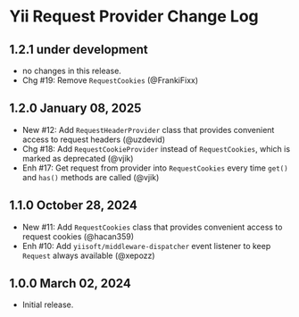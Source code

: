 # Yii Request Provider Change Log

## 1.2.1 under development

- no changes in this release.
- Chg #19: Remove `RequestCookies` (@FrankiFixx)

## 1.2.0 January 08, 2025

- New #12: Add `RequestHeaderProvider` class that provides convenient access to request headers (@uzdevid)
- Chg #18: Add `RequestCookieProvider` instead of `RequestCookies`, which is marked as deprecated (@vjik)
- Enh #17: Get request from provider into `RequestCookies` every time `get()` and `has()` methods are called (@vjik)

## 1.1.0 October 28, 2024

- New #11: Add `RequestCookies` class that provides convenient access to request cookies (@hacan359)
- Enh #10: Add `yiisoft/middleware-dispatcher` event listener to keep `Request` always available (@xepozz)

## 1.0.0 March 02, 2024

- Initial release.

